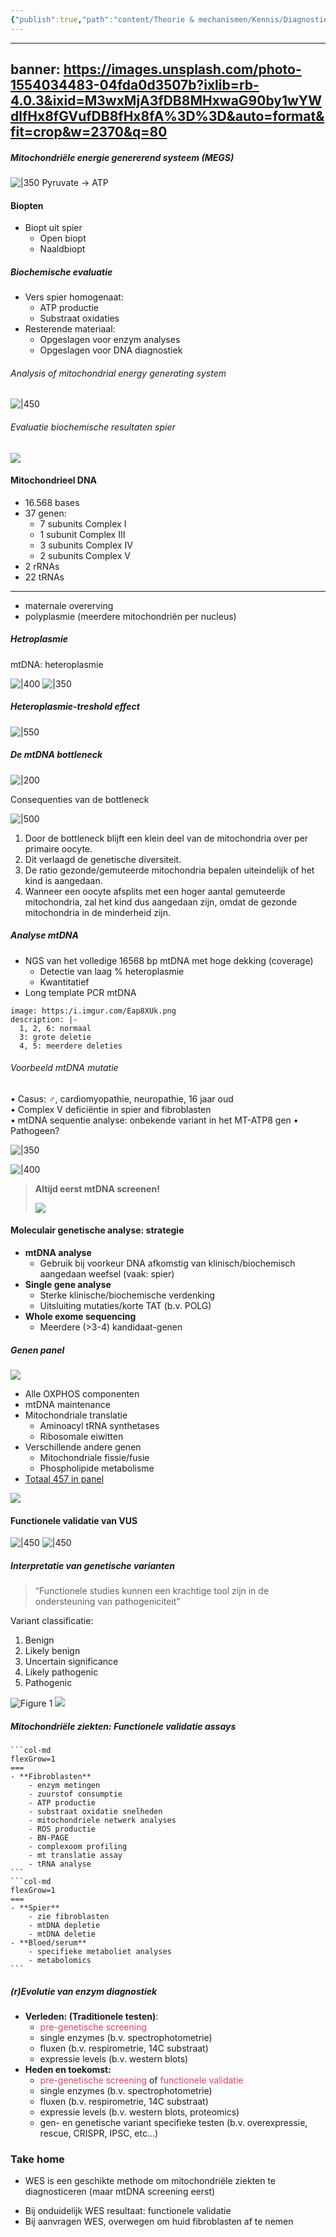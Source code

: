 ```yaml
---
{"publish":true,"path":"content/Theorie & mechanismen/Kennis/Diagnostiek van mitochondriële ziekten.md","permalink":"/content/theorie-and-mechanismen/kennis/diagnostiek-van-mitochondriele-ziekten/"}
---
```




---
banner: https://images.unsplash.com/photo-1554034483-04fda0d3507b?ixlib=rb-4.0.3&ixid=M3wxMjA3fDB8MHxwaG90by1wYWdlfHx8fGVufDB8fHx8fA%3D%3D&auto=format&fit=crop&w=2370&q=80
---
##### Mitochondriële energie genererend systeem (MEGS)
![|350](https://i.imgur.com/cwQqV2J.jpg)
Pyruvate → ATP

#### Biopten
- Biopt uit spier
	- Open biopt 
	- Naaldbiopt

##### Biochemische evaluatie
- Vers spier homogenaat:
	- ATP productie
	- Substraat oxidaties
- Resterende materiaal:
	- Opgeslagen voor enzym analyses
	- Opgeslagen voor DNA diagnostiek

###### Analysis of mitochondrial energy generating system
![|450](https://i.imgur.com/L1Y64hN.png)
###### Evaluatie biochemische resultaten spier
![](https://i.imgur.com/KxQ4oAf.png)

#### Mitochondrieel DNA
- 16.568 bases
- 37 genen:  
	- 7 subunits Complex I  
	- 1 subunit Complex III
	- 3 subunits Complex IV
	- 2 subunits Complex V
- 2 rRNAs
- 22 tRNAs
--- 
- maternale overerving
- polyplasmie (meerdere mitochondriën per nucleus)

##### Hetroplasmie
mtDNA: heteroplasmie

![|400](https://i.imgur.com/IYwcbmt.png)
![|350](https://i.imgur.com/GTlxZo6.png)

##### Heteroplasmie-treshold effect
![|550](https://i.imgur.com/4DBpd1S.png)
##### De mtDNA bottleneck  
![|200](https://i.imgur.com/Qq6jGQA.png)

Consequenties van de bottleneck

![|500](https://i.imgur.com/3m4nngV.png)

1. Door de bottleneck blijft een klein deel van de mitochondria over per primaire oocyte. 
2. Dit verlaagd de genetische diversiteit. 
3. De ratio gezonde/gemuteerde mitochondria bepalen uiteindelijk of het kind is aangedaan.
4. Wanneer een oocyte afsplits met een hoger aantal gemuteerde mitochondria, zal het kind dus aangedaan zijn, omdat de gezonde mitochondria in de minderheid zijn. 

##### Analyse mtDNA
- NGS van het volledige 16568 bp mtDNA met hoge dekking (coverage)  
	- Detectie van laag % heteroplasmie  
	- Kwantitatief
- Long template PCR mtDNA

```avatar
image: https:/i.imgur.com/Eap8XUk.png
description: |-
  1, 2, 6: normaal
  3: grote deletie
  4, 5: meerdere deleties
```

###### Voorbeeld mtDNA mutatie
• Casus: ♂, cardiomyopathie, neuropathie, 16 jaar oud  
• Complex V deficiëntie in spier and fibroblasten  
• mtDNA sequentie analyse: onbekende variant in het MT-ATP8 gen
• Pathogeen?

![|350](https://i.imgur.com/EjOhfoT.png)


![|400](https://i.imgur.com/Qdw8bPd.png)

> **Altijd eerst mtDNA screenen!**
> 
> ![](https://i.imgur.com/y8afpCG.png)

#### Moleculair genetische analyse: strategie
- **mtDNA analyse**  
	- Gebruik bij voorkeur DNA afkomstig van klinisch/biochemisch aangedaan weefsel (vaak: spier)  
- **Single gene analyse**  
	- Sterke klinische/biochemische verdenking  
	- Uitsluiting mutaties/korte TAT (b.v. POLG)  
- **Whole exome sequencing**  
	- Meerdere (>3-4) kandidaat-genen

##### Genen panel
![](https://i.imgur.com/JMVQs3X.png)

- Alle OXPHOS componenten
- mtDNA maintenance
- Mitochondriale translatie
	- Aminoacyl tRNA synthetases
	- Ribosomale eiwitten
- Verschillende andere genen
	- Mitochondriale fissie/fusie
	- Phospholipide metabolisme
- <u>Totaal 457 in panel</u>


![](https://i.imgur.com/CbvVZYo.png)

#### Functionele validatie van VUS
![|450](https://i.imgur.com/wmEgurM.png)
![|450](https://i.imgur.com/wPfMc1n.png)

##### Interpretatie van genetische varianten
> “Functionele studies kunnen een krachtige tool zijn in de ondersteuning van pathogeniciteit”

Variant classificatie:  
1. Benign  
2. Likely benign  
3. Uncertain significance  
4. Likely pathogenic  
5. Pathogenic

![Figure 1](https://media.springernature.com/full/springer-static/image/art%3A10.1038%2Fgim.2015.30/MediaObjects/41436_2015_Article_BFgim201530_Fig1_HTML.jpg)
![](https://i.imgur.com/R13YDqU.png)
##### Mitochondriële ziekten: Functionele validatie assays
````col
```col-md
flexGrow=1
===
- **Fibroblasten**  
	- enzym metingen  
	- zuurstof consumptie  
	- ATP productie  
	- substraat oxidatie snelheden  
	- mitochondriele netwerk analyses  
	- ROS productie  
	- BN-PAGE  
	- complexoom profiling  
	- mt translatie assay  
	- tRNA analyse  
```
```col-md
flexGrow=1
===
- **Spier**  
	- zie fibroblasten  
	- mtDNA depletie  
	- mtDNA deletie  
- **Bloed/serum**  
	- specifieke metaboliet analyses  
	- metabolomics  
```
````

##### (r)Evolutie van enzym diagnostiek

- **Verleden: (Traditionele testen)**: 
	- <span style='color:#eb3b5a'>pre-genetische screening</span>  
	- single enzymes (b.v. spectrophotometrie)  
	- fluxen (b.v. respirometrie, 14C substraat)  
	- expressie levels (b.v. western blots)  
- **Heden en toekomst:**
	- <span style='color:#eb3b5a'>pre-genetische screening</span> of <span style='color:#eb3b5a'>functionele validatie  </span>
	- single enzymes (b.v. spectrophotometrie)  
	- fluxen (b.v. respirometrie, 14C substraat)  
	- expressie levels (b.v. western blots, proteomics)  
	- gen- en genetische variant specifieke testen (b.v. overexpressie, rescue, CRISPR, IPSC, etc...)

### Take home
- WES is een geschikte methode om mitochondriële ziekten te diagnosticeren (maar mtDNA screening eerst)
* Bij onduidelijk WES resultaat: functionele validatie  
* Bij aanvragen WES, overwegen om huid fibroblasten af te nemen